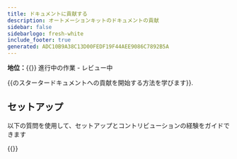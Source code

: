 ```yaml
---
title: ドキュメントに貢献する
description: オートメーションキットのドキュメントの貢献
sidebar: false
sidebarlogo: fresh-white
include_footer: true
generated: ADC10B9A38C13D00FEDF19F44AEE9086C7892B5A
---
```


**地位：**{{<externalImage src="https://github.githubassets.com/images/icons/emoji/unicode/1f6a7.png" size="16x16" text="Construction Icon">}} 進行中の作業 - レビュー中

{{のスタータードキュメントへの貢献を開始する方法を学びます<product-name>}}.

## セットアップ

以下の質問を使用して、セットアップとコントリビューションの経験をガイドできます

{{<questions name="contribution/documentation.json" completed="Thank you for completing setup questions" showNavigationButtons=false >}}
